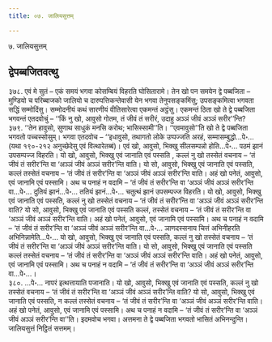 ```yaml
---
title: ०७. जालियसुत्तम्

---
```

७. जालियसुत्तम्  


## द्वेपब्बजितवत्थु

३७८. एवं मे सुतं – एकं समयं भगवा कोसम्बियं विहरति घोसितारामे। तेन खो पन समयेन द्वे पब्बजिता – मुण्डियो च परिब्बाजको जालियो च दारुपत्तिकन्तेवासी येन भगवा तेनुपसङ्कमिंसु; उपसङ्कमित्वा भगवता सद्धिं सम्मोदिंसु। सम्मोदनीयं कथं सारणीयं वीतिसारेत्वा एकमन्तं अट्ठंसु। एकमन्तं ठिता खो ते द्वे पब्बजिता भगवन्तं एतदवोचुं – ‘‘किं नु खो, आवुसो गोतम, तं जीवं तं सरीरं, उदाहु अञ्ञं जीवं अञ्ञं सरीर’’न्ति?  
३७९. ‘‘तेन हावुसो, सुणाथ साधुकं मनसि करोथ; भासिस्सामी’’ति। ‘‘एवमावुसो’’ति खो ते द्वे पब्बजिता भगवतो पच्चस्सोसुम्। भगवा एतदवोच – ‘‘इधावुसो, तथागतो लोके उप्पज्जति अरहं, सम्मासम्बुद्धो…पे॰… (यथा १९०-२१२ अनुच्छेदेसु एवं वित्थारेतब्बं)। एवं खो, आवुसो, भिक्खु सीलसम्पन्नो होति…पे॰… पठमं झानं उपसम्पज्ज विहरति। यो खो, आवुसो, भिक्खु एवं जानाति एवं पस्सति , कल्लं नु खो तस्सेतं वचनाय – ‘तं जीवं तं सरीर’न्ति वा ‘अञ्ञं जीवं अञ्ञं सरीर’न्ति वाति। यो सो, आवुसो, भिक्खु एवं जानाति एवं पस्सति, कल्लं तस्सेतं वचनाय – ‘तं जीवं तं सरीर’न्ति वा ‘अञ्ञं जीवं अञ्ञं सरीर’न्ति वाति। अहं खो पनेतं, आवुसो, एवं जानामि एवं पस्सामि। अथ च पनाहं न वदामि – ‘तं जीवं तं सरीर’न्ति वा ‘अञ्ञं जीवं अञ्ञं सरीर’न्ति वा…पे॰… दुतियं झानं…पे॰… ततियं झानं…पे॰… चतुत्थं झानं उपसम्पज्ज विहरति। यो खो, आवुसो, भिक्खु एवं जानाति एवं पस्सति, कल्लं नु खो तस्सेतं वचनाय – ‘तं जीवं तं सरीर’न्ति वा ‘अञ्ञं जीवं अञ्ञं सरीर’न्ति वाति? यो सो, आवुसो, भिक्खु एवं जानाति एवं पस्सति कल्लं, तस्सेतं वचनाय – ‘तं जीवं तं सरीर’न्ति वा ‘अञ्ञं जीवं अञ्ञं सरीर’न्ति वाति। अहं खो पनेतं, आवुसो, एवं जानामि एवं पस्सामि। अथ च पनाहं न वदामि – ‘तं जीवं तं सरीर’न्ति वा ‘अञ्ञं जीवं अञ्ञं सरीर’न्ति वा…पे॰… ञाणदस्सनाय चित्तं अभिनीहरति अभिनिन्नामेति…पे॰… यो खो, आवुसो, भिक्खु एवं जानाति एवं पस्सति, कल्लं नु खो तस्सेतं वचनाय – ‘तं जीवं तं सरीर’न्ति वा ‘अञ्ञं जीवं अञ्ञं सरीर’न्ति वाति। यो सो, आवुसो, भिक्खु एवं जानाति एवं पस्सति कल्लं तस्सेतं वचनाय – ‘तं जीवं तं सरीर’न्ति वा ‘अञ्ञं जीवं अञ्ञं सरीर’न्ति वाति। अहं खो पनेतं, आवुसो, एवं जानामि एवं पस्सामि। अथ च पनाहं न वदामि – ‘तं जीवं तं सरीर’न्ति वा ‘अञ्ञं जीवं अञ्ञं सरीर’न्ति वा…पे॰…।  
३८०. …पे॰… नापरं इत्थत्तायाति पजानाति। यो खो, आवुसो, भिक्खु एवं जानाति एवं पस्सति, कल्लं नु खो तस्सेतं वचनाय – ‘तं जीवं तं सरीर’न्ति वा ‘अञ्ञं जीवं अञ्ञं सरीर’न्ति वाति? यो सो, आवुसो, भिक्खु एवं जानाति एवं पस्सति, न कल्लं तस्सेतं वचनाय – ‘तं जीवं तं सरीर’न्ति वा ‘अञ्ञं जीवं अञ्ञं सरीर’न्ति वाति। अहं खो पनेतं, आवुसो, एवं जानामि एवं पस्सामि। अथ च पनाहं न वदामि – ‘तं जीवं तं सरीर’न्ति वा ‘अञ्ञं जीवं अञ्ञं सरीर’न्ति वा’’ति। इदमवोच भगवा। अत्तमना ते द्वे पब्बजिता भगवतो भासितं अभिनन्दुन्ति।  
जालियसुत्तं निट्ठितं सत्तमम्।  